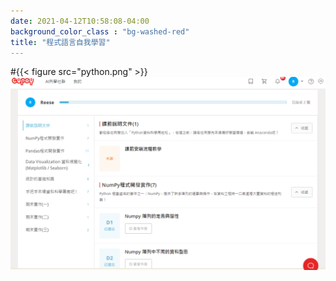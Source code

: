 ```yaml
---
date: 2021-04-12T10:58:08-04:00
background_color_class : "bg-washed-red"
title: "程式語言自我學習"
---
```

#{{< figure src="python.png" >}}
![avatar](/content/Activity/python.png)

